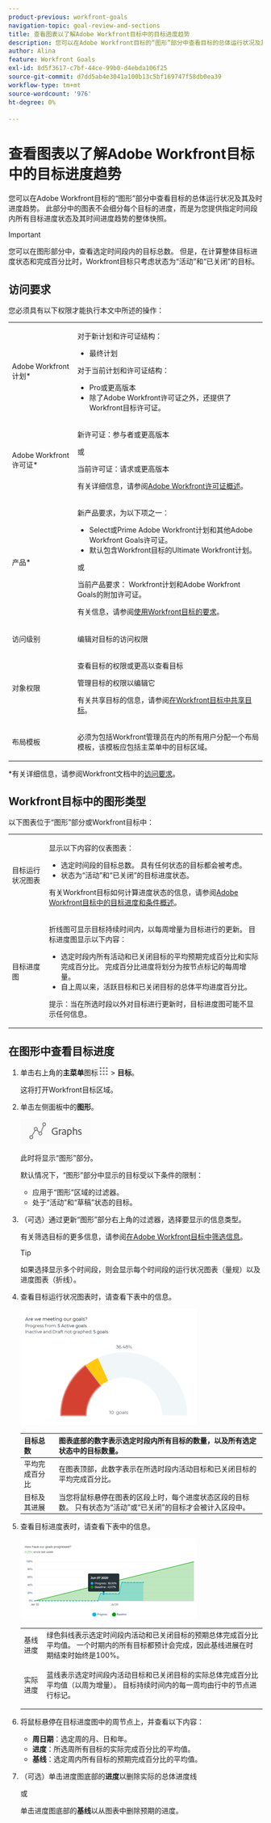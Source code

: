 ```yaml
---
product-previous: workfront-goals
navigation-topic: goal-review-and-sections
title: 查看图表以了解Adobe Workfront目标中的目标进度趋势
description: 您可以在Adobe Workfront目标的“图形”部分中查看目标的总体运行状况及其及时进度趋势。 此部分中的图表不会细分每个目标的进度，而是为您提供指定时间段内所有目标进度状态及其时间进度趋势的整体快照。
author: Alina
feature: Workfront Goals
exl-id: 8d5f3617-c7bf-44ce-99b0-d4ebda106f25
source-git-commit: d7dd5ab4e3041a100b13c5bf169747f58db0ea39
workflow-type: tm+mt
source-wordcount: '976'
ht-degree: 0%

---
```


# 查看图表以了解Adobe Workfront目标中的目标进度趋势

<!-- drafted mostly for P&P release-->

您可以在Adobe Workfront目标的“图形”部分中查看目标的总体运行状况及其及时进度趋势。 此部分中的图表不会细分每个目标的进度，而是为您提供指定时间段内所有目标进度状态及其时间进度趋势的整体快照。

>[!IMPORTANT]
>
>您可以在图形部分中，查看选定时间段内的目标总数。 但是，在计算整体目标进度状态和完成百分比时，Workfront目标只考虑状态为“活动”和“已关闭”的目标。

## 访问要求

您必须具有以下权限才能执行本文中所述的操作：

<table style="table-layout:auto">
<col>
</col>
<col>
</col>
<tbody>
 <tr> 
   <td role="rowheader">Adobe Workfront计划*</td> 
   <td> 
   <p>对于新计划和许可证结构：
  <ul><li>最终计划 </li></ul>
   </p>
<p>对于当前计划和许可证结构： 
<ul><li> Pro或更高版本 </li>
  <li>除了Adobe Workfront许可证之外，还提供了Workfront目标许可证。</li></ul></p>
   </td> 
  </tr>
 <tr>
 <td role="rowheader">Adobe Workfront许可证*</td>
 <td>
 <p>新许可证：参与者或更高版本</p>
 或
 <p>当前许可证：请求或更高版本</p> <p>有关详细信息，请参阅<a href="../../administration-and-setup/add-users/access-levels-and-object-permissions/wf-licenses.md" class="MCXref xref">Adobe Workfront许可证概述</a>。</p> </td>
 </tr>
 <tr>
 <td role="rowheader">产品*</td>
 <td>
 <p> 新产品要求，为以下项之一： </p>
<ul>
<li>Select或Prime Adobe Workfront计划和其他Adobe Workfront Goals许可证。</li>
<li>默认包含Workfront目标的Ultimate Workfront计划。 </li></ul>
 <p>或</p>
 <p>当前产品要求： Workfront计划和Adobe Workfront Goals的附加许可证。 </p> <p>有关信息，请参阅<a href="../../workfront-goals/goal-management/access-needed-for-wf-goals.md" class="MCXref xref">使用Workfront目标的要求</a>。 </p> </td>
 </tr>
 <tr>
 <td role="rowheader"><p>访问级别</p></td>
 <td> <p>编辑对目标的访问权限</p> </td>
 </tr>
 <tr data-mc-conditions="">
 <td role="rowheader">对象权限</td>
 <td>
  <div>
  <p>查看目标的权限或更高以查看目标</p>
  <p>管理目标的权限以编辑它</p>
  <p>有关共享目标的信息，请参阅<a href="../../workfront-goals/workfront-goals-settings/share-a-goal.md" class="MCXref xref">在Workfront目标中共享目标</a>。 </p>
  </div> </td>
 </tr>
 <tr>
   <td role="rowheader"><p>布局模板</p></td>
   <td> <p>必须为包括Workfront管理员在内的所有用户分配一个布局模板，该模板应包括主菜单中的目标区域。 </p>  
</td>
  </tr>
</tbody>
</table>

*有关详细信息，请参阅Workfront文档中的[访问要求](/help/quicksilver/administration-and-setup/add-users/access-levels-and-object-permissions/access-level-requirements-in-documentation.md)。

## Workfront目标中的图形类型

以下图表位于“图形”部分或Workfront目标中：

<table style="table-layout:auto"> 
 <col> 
 <col> 
 <tbody> 
  <tr> 
   <td role="rowheader">目标运行状况图表</td> 
   <td> <p>显示以下内容的仪表图表：</p> 
    <ul> 
     <li>选定时间段的目标总数。 具有任何状态的目标都会被考虑。 </li> 
     <li>状态为“活动”和“已关闭”的目标进度状态。</li> 
    </ul> <p>有关Workfront目标如何计算进度状态的信息，请参阅<a href="../../workfront-goals/goal-management/calculate-goal-progress.md" class="MCXref xref">Adobe Workfront目标中的目标进度和条件概述</a>。</p> </td> 
  </tr> 
  <tr> 
   <td role="rowheader">目标进度图</td> 
   <td> <p>折线图可显示目标持续时间内，以每周增量为目标进行的更新。 目标进度图显示以下内容：</p> 
    <ul> 
     <li>选定时段内所有活动和已关闭目标的平均预期完成百分比和实际完成百分比。 完成百分比进度将划分为按节点标记的每周增量。 </li> 
     <li>自上周以来，活跃目标和已关闭目标的总体平均进度百分比。 </li> 
    </ul> <p>提示：当在所选时段以外对目标进行更新时，目标进度图可能不显示任何信息。 </p> </td> 
  </tr> 
 </tbody> 
</table>

## 在图形中查看目标进度

1. 单击右上角的&#x200B;**主菜单**&#x200B;图标![](assets/main-menu-icon.png) > **目标**。

   <!-- Add this when Shell is available to all: or (if available), click the **Main Menu** icon ![Main menu icon](../goal-review-and-workfront-goals-sections/assets/three-line-main-menu-icon.png) in the upper-left corner)
   -->

   这将打开Workfront目标区域。

1. 单击左侧面板中的&#x200B;**图形**。

   ![](assets/graphs-in-left-panel.png)

   此时将显示“图形”部分。

   默认情况下，“图形”部分中显示的目标受以下条件的限制：

   * 应用于“图形”区域的过滤器。
   * 处于“活动”和“草稿”状态的目标。

1. （可选）通过更新“图形”部分右上角的过滤器，选择要显示的信息类型。

   有关筛选目标的更多信息，请参阅[在Adobe Workfront目标中筛选信息](../../workfront-goals/goal-management/filter-information-wf-goals.md)。

   >[!TIP]
   >
   >如果选择显示多个时间段，则会显示每个时间段的运行状况图表（量规）以及进度图表（折线）。

1. 查看目标运行状况图表时，请查看下表中的信息。

   ![](assets/gauge-graph-wf-align-350x230.png)

   | 目标总数 | 图表底部的数字表示选定时段内所有目标的数量，以及所有选定状态中的目标数量。 |
   |---|---|
   | 平均完成百分比 | 在图表顶部，此数字表示在所选时段内活动目标和已关闭目标的平均完成百分比。 |
   | 目标及其进展 | 当您将鼠标悬停在图表的区段上时，每个进度状态区段的目标数。 只有状态为“活动”或“已关闭”的目标才会被计入区段中。 |


1. 查看目标进度表时，请查看下表中的信息。

   ![](assets/line-graph-wf-align-350x161.png)

   <table style="table-layout:auto"> 
    <col> 
    <col> 
    <tbody> 
     <tr> 
      <td>基线进度</td> 
      <td>绿色斜线表示选定时间段内活动和已关闭目标的预期总体完成百分比平均值。 一个时期内的所有目标都预计会完成，因此基线进展在时期结束时始终是100%。 </td> 
     </tr> 
     <tr> 
      <td>实际进度</td> 
      <td> <p>蓝线表示选定时间段内活动目标和已关闭目标的实际总体完成百分比平均值（以周为增量）。 目标持续时间内的每一周均由行中的节点进行标记。 </p> </td> 
     </tr> 
    </tbody> 
   </table>

1. 将鼠标悬停在目标进度图中的周节点上，并查看以下内容：

   * **周日期**：选定周的月、日和年。
   * **进度**：所选周所有目标的实际完成百分比的平均值。
   * **基线**：选定周内所有目标的预期完成百分比的平均值。

1. （可选）单击进度图底部的&#x200B;**进度**&#x200B;以删除实际的总体进度线

   或

   单击进度图底部的&#x200B;**基线**&#x200B;以从图表中删除预期的进度。

 
